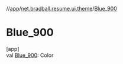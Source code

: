 //[app](../../index.md)/[net.bradball.resume.ui.theme](index.md)/[Blue_900](-blue_900.md)

# Blue_900

[app]\
val [Blue_900](-blue_900.md): Color
